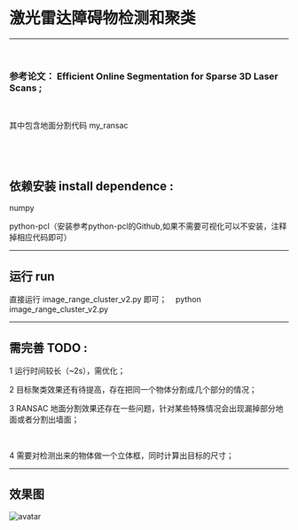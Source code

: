  


# 激光雷达障碍物检测和聚类

 ---
   
&nbsp;&nbsp;  
### 参考论文： Efficient Online Segmentation for Sparse 3D Laser Scans ;  
&nbsp;&nbsp;

   
其中包含地面分割代码 my_ransac

&nbsp;&nbsp;
 ---
 
## 依赖安装 install dependence :
numpy
&nbsp;&nbsp;

  
python-pcl（安装参考python-pcl的Github,如果不需要可视化可以不安装，注释掉相应代码即可）
&nbsp;&nbsp;
   

 ---

## 运行 run

直接运行 image_range_cluster_v2.py 即可；
 &nbsp;&nbsp;
python image_range_cluster_v2.py


 ---
 
## 需完善 TODO :

   
1 运行时间较长（~2s），需优化；
&nbsp;&nbsp;
    

2 目标聚类效果还有待提高，存在把同一个物体分割成几个部分的情况；
 &nbsp;&nbsp;


    
3 RANSAC 地面分割效果还存在一些问题，针对某些特殊情况会出现漏掉部分地面或者分割出墙面；

 &nbsp;&nbsp;



4 需要对检测出来的物体做一个立体框，同时计算出目标的尺寸；





 ---
   
## 效果图 
      
![avatar](https://github.com/lonlonago/-/blob/master/demo.png)
&nbsp;&nbsp;
